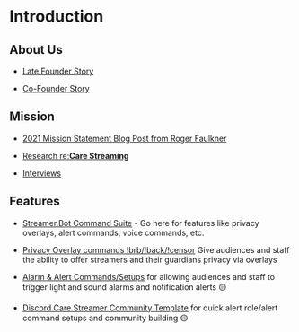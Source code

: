 # Introduction


## About Us
* [Late Founder Story](https://roger-rethinker.medium.com/this-is-what-we-get-when-health-care-is-a-business-c3198f3c6257)

* [Co-Founder Story](https://www.reddit.com/r/digitalbystanders/comments/1bfsx0h/elder_negligence_digital_bystander_story/)

## Mission

* [2021 Mission Statement Blog Post from Roger Faulkner](MISSION2.md)

* [Research re:**Care Streaming**](research.md)

* [Interviews](interviews/README.md)

## **Features**

* [Streamer.Bot Command Suite](/streamyourcare/docs/tools/syc/README.md) - Go here for features like privacy overlays, alert commands, voice commands, etc.


* [Privacy Overlay commands !brb/!back/!censor](https://www.reddit.com/r/streamyourcare/comments/1ayc3my/dbis_privacy_commands/)
Give audiences and staff the ability to offer streamers and their guardians privacy via overlays


* [Alarm & Alert Commands/Setups](https://medium.com/@faulknerfellowship/care-streamer-chatbot-commands-alerts-and-messages-5a5c30ae6c7b) for allowing audiences and staff to trigger light and sound alarms and notification alerts 🟡


* [Discord Care Streamer Community Template](https://medium.com/@faulknerfellowship/care-stream-discord-template-community-roles-command-setup-bdefb118e263) for quick alert role/alert command setups and community building 🟡
